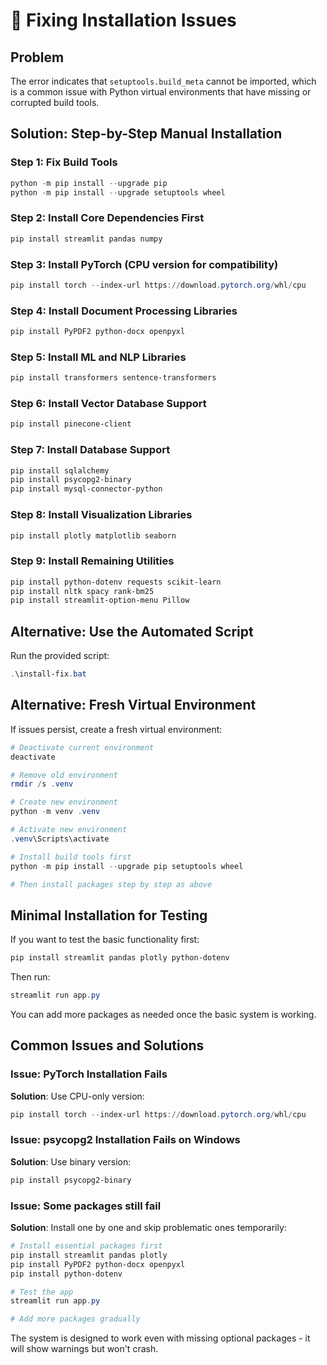 # 🔧 Fixing Installation Issues

## Problem
The error indicates that `setuptools.build_meta` cannot be imported, which is a common issue with Python virtual environments that have missing or corrupted build tools.

## Solution: Step-by-Step Manual Installation

### Step 1: Fix Build Tools
```powershell
python -m pip install --upgrade pip
python -m pip install --upgrade setuptools wheel
```

### Step 2: Install Core Dependencies First
```powershell
pip install streamlit pandas numpy
```

### Step 3: Install PyTorch (CPU version for compatibility)
```powershell
pip install torch --index-url https://download.pytorch.org/whl/cpu
```

### Step 4: Install Document Processing Libraries
```powershell
pip install PyPDF2 python-docx openpyxl
```

### Step 5: Install ML and NLP Libraries
```powershell
pip install transformers sentence-transformers
```

### Step 6: Install Vector Database Support
```powershell
pip install pinecone-client
```

### Step 7: Install Database Support
```powershell
pip install sqlalchemy
pip install psycopg2-binary
pip install mysql-connector-python
```

### Step 8: Install Visualization Libraries
```powershell
pip install plotly matplotlib seaborn
```

### Step 9: Install Remaining Utilities
```powershell
pip install python-dotenv requests scikit-learn
pip install nltk spacy rank-bm25
pip install streamlit-option-menu Pillow
```

## Alternative: Use the Automated Script

Run the provided script:
```powershell
.\install-fix.bat
```

## Alternative: Fresh Virtual Environment

If issues persist, create a fresh virtual environment:

```powershell
# Deactivate current environment
deactivate

# Remove old environment
rmdir /s .venv

# Create new environment
python -m venv .venv

# Activate new environment
.venv\Scripts\activate

# Install build tools first
python -m pip install --upgrade pip setuptools wheel

# Then install packages step by step as above
```

## Minimal Installation for Testing

If you want to test the basic functionality first:

```powershell
pip install streamlit pandas plotly python-dotenv
```

Then run:
```powershell
streamlit run app.py
```

You can add more packages as needed once the basic system is working.

## Common Issues and Solutions

### Issue: PyTorch Installation Fails
**Solution**: Use CPU-only version:
```powershell
pip install torch --index-url https://download.pytorch.org/whl/cpu
```

### Issue: psycopg2 Installation Fails on Windows
**Solution**: Use binary version:
```powershell
pip install psycopg2-binary
```

### Issue: Some packages still fail
**Solution**: Install one by one and skip problematic ones temporarily:
```powershell
# Install essential packages first
pip install streamlit pandas plotly
pip install PyPDF2 python-docx openpyxl
pip install python-dotenv

# Test the app
streamlit run app.py

# Add more packages gradually
```

The system is designed to work even with missing optional packages - it will show warnings but won't crash.